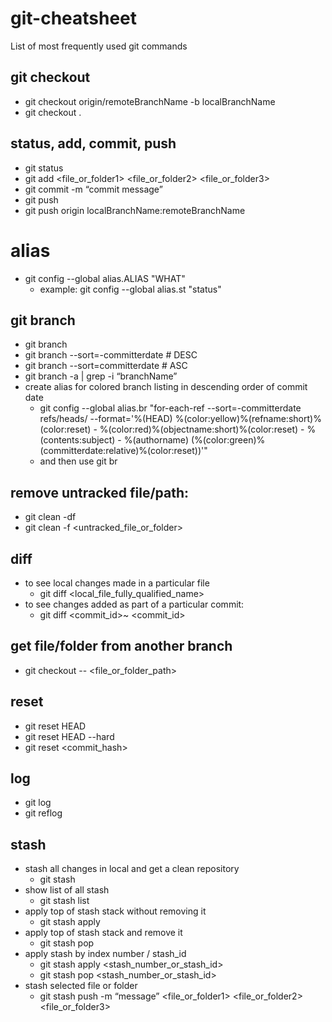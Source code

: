# git-cheatsheet
List of most frequently used git commands

## git checkout
* git checkout origin/remoteBranchName -b localBranchName
* git checkout .

## status, add, commit, push
* git status
* git add <file_or_folder1> <file_or_folder2> <file_or_folder3>
* git commit -m “commit message”
* git push
* git push origin localBranchName:remoteBranchName

# alias
* git config --global alias.ALIAS "WHAT"
  - example: git config --global alias.st "status"

## git branch
* git branch
* git branch --sort=-committerdate  # DESC
* git branch --sort=committerdate  # ASC
* git branch -a | grep -i “branchName”
* create alias for colored branch listing in descending order of commit date
  - git config --global alias.br "for-each-ref --sort=-committerdate refs/heads/ --format='%(HEAD) %(color:yellow)%(refname:short)%(color:reset) - %(color:red)%(objectname:short)%(color:reset) - %(contents:subject) - %(authorname) (%(color:green)%(committerdate:relative)%(color:reset))'" 
  - and then use git br

## remove untracked file/path:
* git clean -df
* git clean -f <untracked_file_or_folder>

## diff
* to see local changes made in a particular file
  - git diff <local_file_fully_qualified_name>
* to see changes added as part of a particular commit:
  - git diff <commit_id>~ <commit_id>

## get file/folder from another branch
* git checkout <branch> -- <file_or_folder_path>

## reset
* git reset HEAD
* git reset HEAD --hard
* git reset <commit_hash>

## log
* git log
* git reflog

## stash
* stash all changes in local and get a clean repository
  - git stash
* show list of all stash
  - git stash list
* apply top of stash stack without removing it
  - git stash apply 
* apply top of stash stack and remove it
  - git stash pop 
* apply stash by index number / stash_id
  - git stash apply <stash_number_or_stash_id>
  - git stash pop <stash_number_or_stash_id>
* stash selected file or folder
  - git stash push -m “message” <file_or_folder1> <file_or_folder2> <file_or_folder3>

